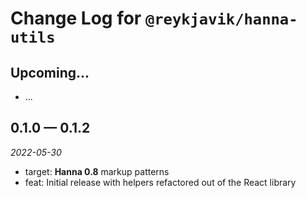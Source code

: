 # Change Log for `@reykjavik/hanna-utils`

## Upcoming...

- ... <!-- Add new lines here. -->

## 0.1.0 — 0.1.2

_2022-05-30_

- target: **Hanna 0.8** markup patterns
- feat: Initial release with helpers refactored out of the React library
